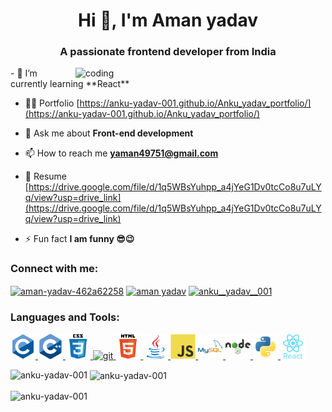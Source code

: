 <h1 align="center">Hi 👋, I'm Aman yadav</h1>
<h3 align="center">A passionate frontend developer from India</h3>



<img align="right" alt="coding" width="400" src="https://i.pinimg.com/originals/54/e3/7d/54e37d8074ebcde1d96c77d7b2a7f310.gif">
- 🌱 I’m currently learning **React**

- 👨‍💻 Portfolio [https://anku-yadav-001.github.io/Anku_yadav_portfolio/](https://anku-yadav-001.github.io/Anku_yadav_portfolio/)

- 💬 Ask me about **Front-end development**

- 📫 How to reach me **yaman49751@gmail.com**

- 📄 Resume [https://drive.google.com/file/d/1q5WBsYuhpp_a4jYeG1Dv0tcCo8u7uLYq/view?usp=drive_link](https://drive.google.com/file/d/1q5WBsYuhpp_a4jYeG1Dv0tcCo8u7uLYq/view?usp=drive_link)

- ⚡ Fun fact **I am funny 😎😉**

<h3 align="left">Connect with me:</h3>
<p align="left">
<a href="https://linkedin.com/in/aman-yadav-462a62258" target="blank"><img align="center" src="https://raw.githubusercontent.com/rahuldkjain/github-profile-readme-generator/master/src/images/icons/Social/linked-in-alt.svg" alt="aman-yadav-462a62258" height="30" width="40" /></a>
<a href="https://fb.com/aman yadav" target="blank"><img align="center" src="https://raw.githubusercontent.com/rahuldkjain/github-profile-readme-generator/master/src/images/icons/Social/facebook.svg" alt="aman yadav" height="30" width="40" /></a>
<a href="https://instagram.com/anku__yadav__001" target="blank"><img align="center" src="https://raw.githubusercontent.com/rahuldkjain/github-profile-readme-generator/master/src/images/icons/Social/instagram.svg" alt="anku__yadav__001" height="30" width="40" /></a>
</p>

<h3 align="left">Languages and Tools:</h3>
<p align="left"> <a href="https://www.cprogramming.com/" target="_blank" rel="noreferrer"> <img src="https://raw.githubusercontent.com/devicons/devicon/master/icons/c/c-original.svg" alt="c" width="40" height="40"/> </a> <a href="https://www.w3schools.com/cpp/" target="_blank" rel="noreferrer"> <img src="https://raw.githubusercontent.com/devicons/devicon/master/icons/cplusplus/cplusplus-original.svg" alt="cplusplus" width="40" height="40"/> </a> <a href="https://www.w3schools.com/css/" target="_blank" rel="noreferrer"> <img src="https://raw.githubusercontent.com/devicons/devicon/master/icons/css3/css3-original-wordmark.svg" alt="css3" width="40" height="40"/> </a> <a href="https://git-scm.com/" target="_blank" rel="noreferrer"> <img src="https://www.vectorlogo.zone/logos/git-scm/git-scm-icon.svg" alt="git" width="40" height="40"/> </a> <a href="https://www.w3.org/html/" target="_blank" rel="noreferrer"> <img src="https://raw.githubusercontent.com/devicons/devicon/master/icons/html5/html5-original-wordmark.svg" alt="html5" width="40" height="40"/> </a> <a href="https://www.java.com" target="_blank" rel="noreferrer"> <img src="https://raw.githubusercontent.com/devicons/devicon/master/icons/java/java-original.svg" alt="java" width="40" height="40"/> </a> <a href="https://developer.mozilla.org/en-US/docs/Web/JavaScript" target="_blank" rel="noreferrer"> <img src="https://raw.githubusercontent.com/devicons/devicon/master/icons/javascript/javascript-original.svg" alt="javascript" width="40" height="40"/> </a> <a href="https://www.mysql.com/" target="_blank" rel="noreferrer"> <img src="https://raw.githubusercontent.com/devicons/devicon/master/icons/mysql/mysql-original-wordmark.svg" alt="mysql" width="40" height="40"/> </a> <a href="https://nodejs.org" target="_blank" rel="noreferrer"> <img src="https://raw.githubusercontent.com/devicons/devicon/master/icons/nodejs/nodejs-original-wordmark.svg" alt="nodejs" width="40" height="40"/> </a> <a href="https://www.python.org" target="_blank" rel="noreferrer"> <img src="https://raw.githubusercontent.com/devicons/devicon/master/icons/python/python-original.svg" alt="python" width="40" height="40"/> </a> <a href="https://reactjs.org/" target="_blank" rel="noreferrer"> <img src="https://raw.githubusercontent.com/devicons/devicon/master/icons/react/react-original-wordmark.svg" alt="react" width="40" height="40"/> </a> </p>

<p><img align="left" src="https://github-readme-stats.vercel.app/api/top-langs?username=anku-yadav-001&show_icons=true&locale=en&layout=compact" alt="anku-yadav-001" /></p>

<p>&nbsp;<img align="center" src="https://github-readme-stats.vercel.app/api?username=anku-yadav-001&show_icons=true&locale=en" alt="anku-yadav-001" /></p>

<p><img align="center" src="https://github-readme-streak-stats.herokuapp.com/?user=anku-yadav-001&" alt="anku-yadav-001" /></p>
